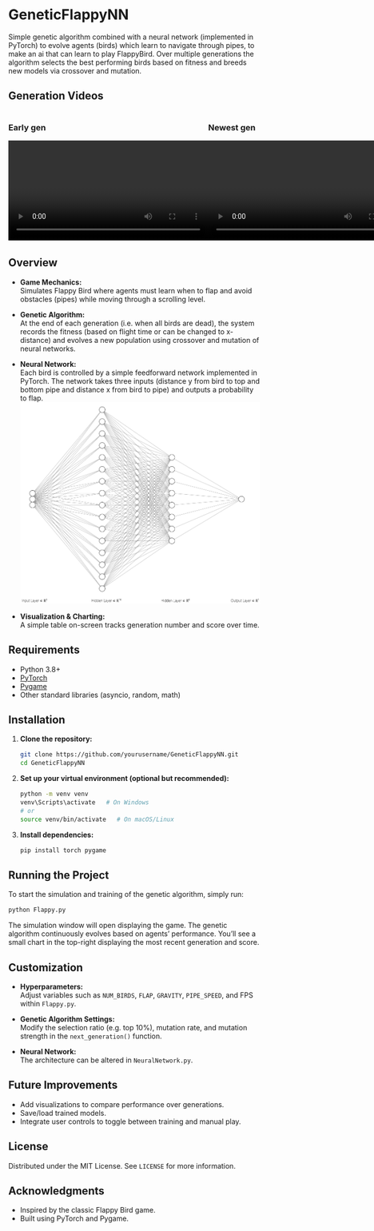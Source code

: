 # GeneticFlappyNN

Simple genetic algorithm combined with a neural network (implemented in PyTorch) to evolve agents (birds) which learn to navigate through pipes, to make an ai that can learn to play FlappyBird. Over multiple generations the algorithm selects the best performing birds based on fitness and breeds new models via crossover and mutation.

## Generation Videos

<div style="display: flex; justify-content: space-around; align-items: flex-start;">
  <div>
    <h3>Early gen</h3>
    <video width="400" controls>
      <source src="images/earlygen.mp4" type="video/mp4">
      Your browser does not support the video tag.
    </video>
  </div>
  <div>
    <h3>Newest gen</h3>
    <video width="400" controls>
      <source src="images/newgen.mp4" type="video/mp4">
      Your browser does not support the video tag.
    </video>
  </div>
</div>

## Overview

- **Game Mechanics:**  
  Simulates Flappy Bird where agents must learn when to flap and avoid obstacles (pipes) while moving through a scrolling level.
  
- **Genetic Algorithm:**  
  At the end of each generation (i.e. when all birds are dead), the system records the fitness (based on flight time or can be changed to x-distance) and evolves a new population using crossover and mutation of neural networks.

- **Neural Network:**  
  Each bird is controlled by a simple feedforward network implemented in PyTorch. The network takes three inputs (distance y from bird to top and bottom pipe and distance x from bird to pipe) and outputs a probability to flap.
  <img src="images/NN.png">


- **Visualization & Charting:**  
  A simple table on-screen tracks generation number and score over time.

## Requirements

- Python 3.8+
- [PyTorch](https://pytorch.org/get-started/locally/)
- [Pygame](https://www.pygame.org/)
- Other standard libraries (asyncio, random, math)

## Installation

1. **Clone the repository:**
   ```sh
   git clone https://github.com/yourusername/GeneticFlappyNN.git
   cd GeneticFlappyNN
   ```

2. **Set up your virtual environment (optional but recommended):**
   ```sh
   python -m venv venv
   venv\Scripts\activate   # On Windows
   # or
   source venv/bin/activate   # On macOS/Linux
   ```

3. **Install dependencies:**
   ```sh
   pip install torch pygame
   ```

## Running the Project

To start the simulation and training of the genetic algorithm, simply run:

```sh
python Flappy.py
```

The simulation window will open displaying the game. The genetic algorithm continuously evolves based on agents’ performance. You’ll see a small chart in the top-right displaying the most recent generation and score.

## Customization

- **Hyperparameters:**  
  Adjust variables such as `NUM_BIRDS`, `FLAP`, `GRAVITY`, `PIPE_SPEED`, and FPS within `Flappy.py`.

- **Genetic Algorithm Settings:**  
  Modify the selection ratio (e.g. top 10%), mutation rate, and mutation strength in the `next_generation()` function.

- **Neural Network:**  
  The architecture can be altered in `NeuralNetwork.py`.

## Future Improvements

- Add visualizations to compare performance over generations.
- Save/load trained models.
- Integrate user controls to toggle between training and manual play.

## License

Distributed under the MIT License. See `LICENSE` for more information.

## Acknowledgments

- Inspired by the classic Flappy Bird game.
- Built using PyTorch and Pygame.
